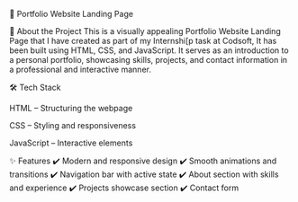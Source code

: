 
📌 Portfolio Website Landing Page

🚀 About the Project
This is a visually appealing Portfolio Website Landing Page that I have created as part of my Internshi[p task at Codsoft, It has been  built using HTML, CSS, and JavaScript. It serves as an introduction to a personal portfolio, showcasing skills, projects, and contact information in a professional and interactive manner.

🛠 Tech Stack

HTML – Structuring the webpage

CSS – Styling and responsiveness

JavaScript – Interactive elements

✨ Features
✔️ Modern and responsive design
✔️ Smooth animations and transitions
✔️ Navigation bar with active state
✔️ About section with skills and experience
✔️ Projects showcase section
✔️ Contact form

